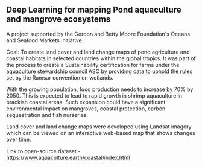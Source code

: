 ## Deep Learning for mapping Pond aquaculture and mangrove ecosystems

A project supported by the Gordon and Betty Moore Foundation's Oceans and Seafood Markets Initiative.

Goal: To create land cover and land change maps of pond agriculture and coastal habitats in selected countries within the global tropics. It was part of the process to create a Sustainability certification for farms under the aquaculture stewardship council ASC by providing data to uphold the rules set by the Ramsar convention on wetlands.

With the growing population, food production needs to increase by 70% by 2050. This is expected to lead to rapid growth in shrimp aquaculture in brackish coastal areas. Such expansion could have a significant environmental impact on mangroves, coastal protection, carbon sequestration and fish nurseries. 

Land cover and land change maps were developed using Landsat imagery which can be viewed on an interactive web-based map that shows changes over time. 

Link to open-source dataset - https://www.aquaculture.earth/coastal/index.html